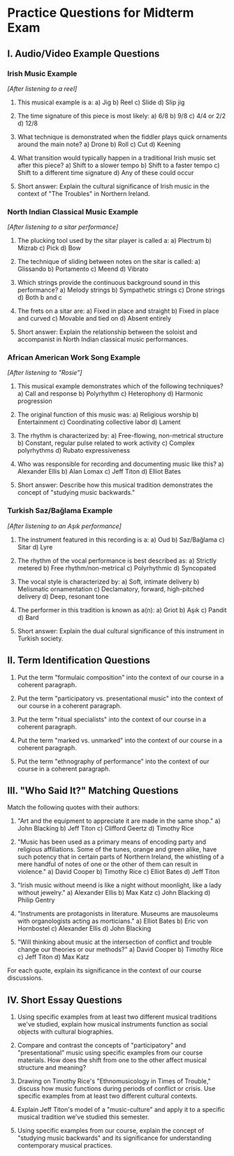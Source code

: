 # Practice Questions for Midterm Exam

## I. Audio/Video Example Questions

### Irish Music Example
*[After listening to a reel]*

1. This musical example is a:
   a) Jig
   b) Reel
   c) Slide
   d) Slip jig

2. The time signature of this piece is most likely:
   a) 6/8
   b) 9/8
   c) 4/4 or 2/2
   d) 12/8

3. What technique is demonstrated when the fiddler plays quick ornaments around the main note?
   a) Drone
   b) Roll
   c) Cut
   d) Keening

4. What transition would typically happen in a traditional Irish music set after this piece?
   a) Shift to a slower tempo
   b) Shift to a faster tempo
   c) Shift to a different time signature
   d) Any of these could occur

5. Short answer: Explain the cultural significance of Irish music in the context of "The Troubles" in Northern Ireland.

### North Indian Classical Music Example
*[After listening to a sitar performance]*

1. The plucking tool used by the sitar player is called a:
   a) Plectrum
   b) Mizrab
   c) Pick
   d) Bow

2. The technique of sliding between notes on the sitar is called:
   a) Glissando
   b) Portamento
   c) Meend
   d) Vibrato

3. Which strings provide the continuous background sound in this performance?
   a) Melody strings
   b) Sympathetic strings
   c) Drone strings
   d) Both b and c

4. The frets on a sitar are:
   a) Fixed in place and straight
   b) Fixed in place and curved
   c) Movable and tied on
   d) Absent entirely

5. Short answer: Explain the relationship between the soloist and accompanist in North Indian classical music performances.

### African American Work Song Example
*[After listening to "Rosie"]*

1. This musical example demonstrates which of the following techniques?
   a) Call and response
   b) Polyrhythm
   c) Heterophony
   d) Harmonic progression

2. The original function of this music was:
   a) Religious worship
   b) Entertainment
   c) Coordinating collective labor
   d) Lament

3. The rhythm is characterized by:
   a) Free-flowing, non-metrical structure
   b) Constant, regular pulse related to work activity
   c) Complex polyrhythms
   d) Rubato expressiveness

4. Who was responsible for recording and documenting music like this?
   a) Alexander Ellis
   b) Alan Lomax
   c) Jeff Titon
   d) Elliot Bates

5. Short answer: Describe how this musical tradition demonstrates the concept of "studying music backwards."

### Turkish Saz/Bağlama Example
*[After listening to an Aşık performance]*

1. The instrument featured in this recording is a:
   a) Oud
   b) Saz/Bağlama
   c) Sitar
   d) Lyre

2. The rhythm of the vocal performance is best described as:
   a) Strictly metered
   b) Free rhythm/non-metrical
   c) Polyrhythmic
   d) Syncopated

3. The vocal style is characterized by:
   a) Soft, intimate delivery
   b) Melismatic ornamentation
   c) Declamatory, forward, high-pitched delivery
   d) Deep, resonant tone

4. The performer in this tradition is known as a(n):
   a) Griot
   b) Aşık
   c) Pandit
   d) Bard

5. Short answer: Explain the dual cultural significance of this instrument in Turkish society.

## II. Term Identification Questions

1. Put the term "formulaic composition" into the context of our course in a coherent paragraph.

2. Put the term "participatory vs. presentational music" into the context of our course in a coherent paragraph.

3. Put the term "ritual specialists" into the context of our course in a coherent paragraph.

4. Put the term "marked vs. unmarked" into the context of our course in a coherent paragraph.

5. Put the term "ethnography of performance" into the context of our course in a coherent paragraph.

## III. "Who Said It?" Matching Questions

Match the following quotes with their authors:

1. "Art and the equipment to appreciate it are made in the same shop."
   a) John Blacking
   b) Jeff Titon
   c) Clifford Geertz
   d) Timothy Rice

2. "Music has been used as a primary means of encoding party and religious affiliations. Some of the tunes, orange and green alike, have such potency that in certain parts of Northern Ireland, the whistling of a mere handful of notes of one or the other of them can result in violence."
   a) David Cooper
   b) Timothy Rice
   c) Elliot Bates
   d) Jeff Titon

3. "Irish music without meend is like a night without moonlight, like a lady without jewelry."
   a) Alexander Ellis
   b) Max Katz
   c) John Blacking
   d) Philip Gentry

4. "Instruments are protagonists in literature. Museums are mausoleums with organologists acting as morticians."
   a) Elliot Bates
   b) Eric von Hornbostel
   c) Alexander Ellis
   d) John Blacking

5. "Will thinking about music at the intersection of conflict and trouble change our theories or our methods?"
   a) David Cooper
   b) Timothy Rice
   c) Jeff Titon
   d) Max Katz

For each quote, explain its significance in the context of our course discussions.

## IV. Short Essay Questions

1. Using specific examples from at least two different musical traditions we've studied, explain how musical instruments function as social objects with cultural biographies.

2. Compare and contrast the concepts of "participatory" and "presentational" music using specific examples from our course materials. How does the shift from one to the other affect musical structure and meaning?

3. Drawing on Timothy Rice's "Ethnomusicology in Times of Trouble," discuss how music functions during periods of conflict or crisis. Use specific examples from at least two different cultural contexts.

4. Explain Jeff Titon's model of a "music-culture" and apply it to a specific musical tradition we've studied this semester.

5. Using specific examples from our course, explain the concept of "studying music backwards" and its significance for understanding contemporary musical practices.
